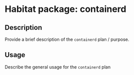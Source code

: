 # Habitat package: containerd

## Description

Provide a brief description of the `containerd` plan / purpose.

## Usage

Describe the general usage for the `containerd` plan
